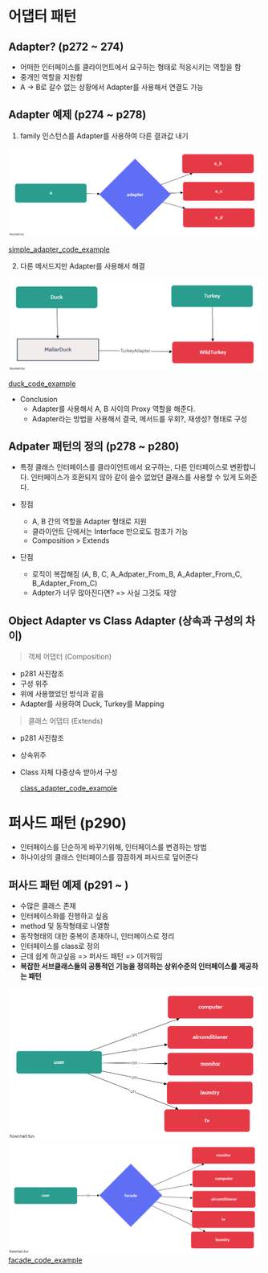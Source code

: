 # 어댑터 패턴

## Adapter? (p272 ~ 274)

- 어떠한 인터페이스를 클라이언트에서 요구하는 형태로 적응시키는 역할을 함
- 중개인 역할을 지원함
- A -> B로 갈수 없는 상황에서 Adapter를 사용해서 연결도 가능

## Adapter 예제 (p274 ~ p278)

1. family 인스턴스를 Adapter를 사용하여 다른 결과값 내기

![adapter](../public/12.png)

[simple_adapter_code_example](./simple_adapter.ts)

2. 다른 메서드지만 Adapter를 사용해서 해결

![duck](../public/13.png)

[duck_code_example](./duck.ts)

- Conclusion
  - Adapter를 사용해서 A, B 사이의 Proxy 역할을 해준다.
  - Adapter라는 방법을 사용해서 결국, 메서드를 우회?, 재생성? 형태로 구성

## Adpater 패턴의 정의 (p278 ~ p280)

- 특정 클래스 인터페이스를 클라이언트에서 요구하는, 다른 인터페이스로 변환합니다. 인터페이스가 호환되지 않아 같이 쓸수 없었던 클래스를 사용할 수 있게 도와준다.

- 장점

  - A, B 간의 역할을 Adapter 형태로 지원
  - 클라이언트 단에서는 Interface 만으로도 참조가 가능
  - Composition > Extends

- 단점
  - 로직이 복잡해짐 (A, B, C, A_Adpater_From_B, A_Adapter_From_C, B_Adapter_From_C)
  - Adpter가 너무 많아진다면? => 사실 그것도 재앙

## Object Adapter vs Class Adapter (상속과 구성의 차이)

> 객체 어댑터 (Composition)

- p281 사진참조
- 구성 위주
- 위에 사용했었던 방식과 같음
- Adapter를 사용하여 Duck, Turkey를 Mapping

> 클래스 어댑터 (Extends)

- p281 사진참조
- 상속위주
- Class 자체 다중상속 받아서 구성

  [class_adapter_code_example](./class_adapter.ts)

# 퍼사드 패턴 (p290)

- 인터페이스를 단순하게 바꾸기위해, 인터페이스를 변경하는 방법
- 하나이상의 클래스 인터페이스를 깜끔하게 퍼사드로 덮어준다

## 퍼사드 패턴 예제 (p291 ~ )

- 수많은 클래스 존재
- 인터페이스화를 진행하고 싶음
- method 및 동작형태로 나열함
- 동작형태의 대한 중복이 존재하니, 인터페이스로 정리
- 인터페이스를 class로 정의
- 근데 쉽게 하고싶음 => 퍼사드 패턴 => 이거뭐임
- <b>복잡한 서브클래스들의 공통적인 기능을 정의하는 상위수준의 인터페이스를 제공하는 패턴</b>

![facade](../public/facade.png)
![facade](../public/facade-2.png)
[facade_code_example](./facade.ts)
